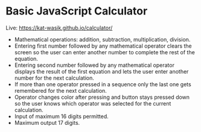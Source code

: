 # Basic JavaScript Calculator

Live: https://kat-wasik.github.io/calculator/

- Mathematical operations: addition, subtraction, multiplication, division.
- Entering first number followed by any mathematical operator clears the screen so the user can enter another number to complete the rest of the equation.
- Entering second number followed by any mathematical operator displays the result of the first equation and lets the user enter another number for the next calculation.
- If more than one operator pressed in a sequence only the last one gets remembered for the next calculation.
- Operator changes color after pressing and button stays pressed down so the user knows which operator was selected for the current calculation.
- Input of maximum 16 digits permitted.
- Maximum output 17 digits.
